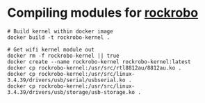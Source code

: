 # Compiling modules for [rockrobo](https://github.com/dgiese/dustcloud/tree/master/devices/xiaomi.vacuum.gen1)

```
# Build kernel within docker image
docker build -t rockrobo-kernel .

# Get wifi kernel module out
docker rm -f rockrobo-kernel || true
docker create --name rockrobo-kernel rockrobo-kernel:latest
docker cp rockrobo-kernel:/usr/src/rtl8812au/8812au.ko .
docker cp rockrobo-kernel:/usr/src/linux-3.4.39/drivers/usb/serial/usbserial.ko .
docker cp rockrobo-kernel:/usr/src/linux-3.4.39/drivers/usb/storage/usb-storage.ko .
```
